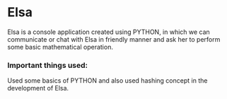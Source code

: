 # Elsa
Elsa is a console application created using PYTHON,
in which we can communicate or chat with Elsa in friendly manner and ask her to perform some basic mathematical operation. 

### Important things used:
Used some basics of PYTHON and also used hashing concept in the development of Elsa.
